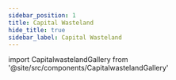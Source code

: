 ```yaml
---
sidebar_position: 1
title: Capital Wasteland
hide_title: true
sidebar_label: Capital Wasteland
---
```


import CapitalwastelandGallery from '@site/src/components/CapitalwastelandGallery'

<CapitalwastelandGallery />

